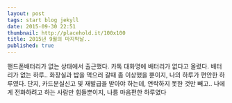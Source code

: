 ```yaml
---
layout: post
tags: start blog jekyll
date: 2015-09-30 22:51
thumbnail: http://placehold.it/100x100
title: 2015년 9월의 마지막날..
published: true
---
```


핸드폰배터리가 없는 상태에서 출근했다.
카톡 대화명에 배터리가 없다고 올렸다.
배터리가 없는 하루.. 화장실과 밥을 먹으러 갈때 좀 이상했을 뿐이지, 나의 하루가 편안한 하루였다.
단지, 카드분실신고 및 재발급을 받아야 하는데, 연락하지 못한 것만 빼고..
나에게 전화하려고 하는 사람만 힘들뿐이지, 나름 마음편한 하루였다
